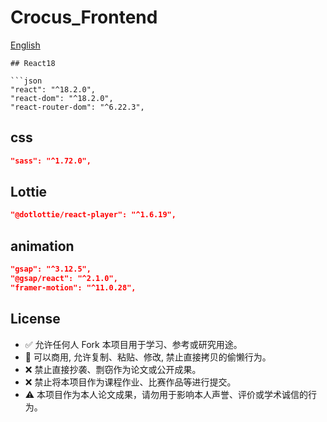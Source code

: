 # Crocus_Frontend


[English](readme_en.md)


```
## React18

```json
"react": "^18.2.0",
"react-dom": "^18.2.0",
"react-router-dom": "^6.22.3",
```

## css 
```json
"sass": "^1.72.0",
```

## Lottie
```json
"@dotlottie/react-player": "^1.6.19",
```

## animation
```json
"gsap": "^3.12.5",
"@gsap/react": "^2.1.0",
"framer-motion": "^11.0.28",
```

##  License

- ✅ 允许任何人 Fork 本项目用于学习、参考或研究用途。
- 📌 可以商用, 允许复制、粘贴、修改, 禁止直接拷贝的偷懒行为。
- ❌ 禁止直接抄袭、剽窃作为论文或公开成果。
- ❌ 禁止将本项目作为课程作业、比赛作品等进行提交。
- ⚠️ 本项目作为本人论文成果，请勿用于影响本人声誉、评价或学术诚信的行为。



